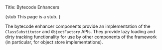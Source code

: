 Title: Bytecode Enhancers

{stub
This page is a stub.
}

The bytecode enhancer components provide an implementation of the `ClassSubstitutor` and `ObjectFactory` APIs.  They provide lazy loading and dirty tracking functionality for use by other components of the framework (in particular, for object store implementations).
